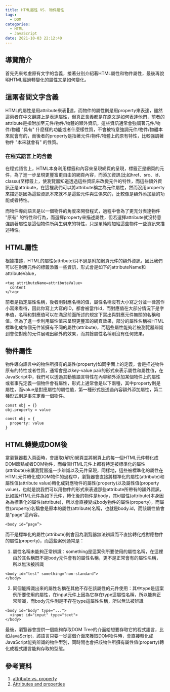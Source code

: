 ```yaml
---
title: HTML屬性 VS. 物件屬性
tags:
  - DOM
categories:
  - HTML
  - JavaScript
date: 2021-10-03 22:12:40
---
```




## 導覽簡介
首先先來考慮原有文字的含義，接著分別介紹著HTML屬性和物件屬性，最後再說明HTML經過轉變化的屬性又是如何變化。

## 這兩者間文字含義
HTML的屬性是用attribute來表達，而物件的屬性則是用property來表達，雖然這兩者在中文翻譯上是表達屬性，但真正含義都是在原文是如何表達他們，前者的attribute是指附加至元件/物件/物體的額外資訊，這些資訊通常會強調著元件/物件/物體 "具有" 什麼樣的功能或者什麼樣性質，不會被特意強調元件/物件/物體本來就會有的，而後者的property是指著元件/物件/物體上的原有特性，比較強調著物件 "本來就會有" 的性質。

### 在程式語言上的含義

在程式語言上，HTML本身利用標籤和內容來呈現網頁的呈現，標籤正是網頁的元件，為了進一步呈現更豐富更自由的網頁內容，而添加資訊(比如href、src、id、classu)至標籤上，使瀏覽器知道透過這些資訊來改變元件的特性，而這些額外資訊正是attribute，在這裡我們可以將attribute稱之為元件屬性，然而沒用property來描述是因為這些資訊本來就不是這些元件與生俱來的，比較像是額外添加給的功能或者特性。

而物件導向語言是以一個物件的角度來開發程式，過程中會為了更充分表達物件 "原有" 的特性和行為，而選擇property來描述屬性，但若選擇attribute就沒特意強調著屬性是這個物件所與生俱來的特性，只是單純附加給這些物件一些資訊來描述特性。

## HTML屬性
根據描述，HTML的屬性(attribute)只不過是附加網頁元件的額外資訊，因此我們可以在對應元件的標籤添置一些資訊，形式會是如下的attributeName和attributeValue，

```
<tag attributeName=attributeValue>
  content
</tag>
```
前者是指定屬性名稱，後者則對應名稱的值，屬性名稱沒有大小寫之分並一律當作小寫來看待，因此你寫上大寫的ID，都會被當作id，而對應值在大部分情況下是字串值，名稱和對應值可以在滿足前面所述的規定下寫出與對應元件無關的名稱和值。但為了進一步利用屬性值來呈現更豐富的網頁效果，部分的屬性名稱被HTML標準化成每個元件皆擁有不同的屬性(attribute)，而這些屬性能夠若被瀏覽器辨識到會使對應的元件展現出額外的效果，而其餘屬性名稱則沒有任何效果。

## 物件屬性
物件導向語言中的物件所擁有的屬性(property)如同字面上的定義，會是描述物件原有的特性或者性質，通常會是以key-value pair的形式來表示屬性和屬性值，在JavaScript中，我們可以透過其動態語言特性在內容額外添加某個物件上的屬性或者事先定義一個物件會有屬性，形式上通常會是以下兩種，其中property則是屬性，而value是對應屬性的屬性值，第一種形式是透過內容額外添加屬性，第二種形式則是事先定義一個物件。

```
const obj = {}
obj.property = value
```

```
const obj = {
  property: value
}
```


## HTML轉變成DOM後

當瀏覽器載入頁面時，會讀取(解析)網頁並將網頁上的每一個HTML元件轉化成DOM節點或者DOM物件，而每個HTML元件上都有特定被標準化的屬性(attribute)來讓瀏覽器進一步辨識以及元件呈現，同樣地，這些被標準化的屬性在HTML元件轉化成DOM物件的過程中，瀏覽器會直接將標準化的屬性(attribute)和屬性值(attribute value)轉化成對應物件的屬性(property)以及屬性值(property value)，也就是說我們可以用物件的形式來表達那些attribute所帶有的額外資訊，比如說HTML元件為如下元件，轉化後的物件是body，其id屬性(attribute)本身因為為標準化的屬性(attribute)，所以會直接變成body物件的屬性(property)，而屬性(property)名稱會是原本的屬性(attribute)名稱，也就是body.id，而該屬性值會是"page"這內容。
```
<body id=“page”>
```

而不是標準化的屬性(attribute)則會因為瀏覽器無法辨識而不直接轉化成對應物件的屬性(property)，而這些案例通常是：

1. 屬性名稱未能夠正常辨識：something是這案例所要使用的屬性名稱，在這裡由於其名稱既不是body元件會有的屬性名稱，更不是正常會有的屬性名稱，所以無法被辨識

```
<body id="test" something="non-standard">
</body>
```

2. 同個能辨識出來的屬性名稱在其他不存在該屬性的元件使用：其中type是這案例所要使用的屬性，在input元件上因為它存在type這屬性名稱，所以能夠正常辨識，而body元件則是不存在type這屬性名稱，所以無法被辨識

```
<body id="body" type="...">
  <input id="input" type="text">
</body>
```


最後，瀏覽器會提供一個能夠存取DOM Tree的介面給想要存取它的程式語言，比如JavaScript，該語言只要一從這個介面來獲取DOM物件時，會直接轉化成JavaScript能夠辨識的物件型別，同時間也會把該物件所擁有屬性值(property)轉化成程式語言能夠存取的型態。



## 參考資料
1. [attribute vs. property](https://www.researchgate.net/post/What-are-the-differences-between-attribute-and-properties)
2. [Attributes and properties](https://javascript.info/dom-attributes-and-properties)